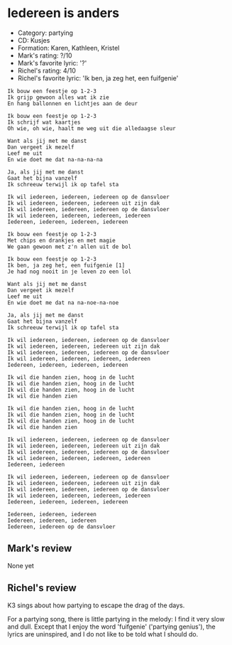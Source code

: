 # Iedereen is anders

 * Category: partying
 * CD: Kusjes
 * Formation: Karen, Kathleen, Kristel
 * Mark's rating: ?/10
 * Mark's favorite lyric: '?'
 * Richel's rating: 4/10
 * Richel's favorite lyric: 'Ik ben, ja zeg het, een fuifgenie' 

```
Ik bouw een feestje op 1-2-3
Ik grijp gewoon alles wat ik zie
En hang ballonnen en lichtjes aan de deur

Ik bouw een feestje op 1-2-3
Ik schrijf wat kaartjes
Oh wie, oh wie, haalt me weg uit die alledaagse sleur

Want als jij met me danst
Dan vergeet ik mezelf
Leef me uit
En wie doet me dat na-na-na-na

Ja, als jij met me danst
Gaat het bijna vanzelf
Ik schreeuw terwijl ik op tafel sta

Ik wil iedereen, iedereen, iedereen op de dansvloer
Ik wil iedereen, iedereen, iedereen uit zijn dak
Ik wil iedereen, iedereen, iedereen op de dansvloer
Ik wil iedereen, iedereen, iedereen, iedereen
Iedereen, iedereen, iedereen, iedereen

Ik bouw een feestje op 1-2-3
Met chips en drankjes en met magie
We gaan gewoon met z'n allen uit de bol

Ik bouw een feestje op 1-2-3
Ik ben, ja zeg het, een fuifgenie [1]
Je had nog nooit in je leven zo een lol

Want als jij met me danst
Dan vergeet ik mezelf
Leef me uit
En wie doet me dat na na-noe-na-noe

Ja, als jij met me danst
Gaat het bijna vanzelf
Ik schreeuw terwijl ik op tafel sta

Ik wil iedereen, iedereen, iedereen op de dansvloer
Ik wil iedereen, iedereen, iedereen uit zijn dak
Ik wil iedereen, iedereen, iedereen op de dansvloer
Ik wil iedereen, iedereen, iedereen, iedereen
Iedereen, iedereen, iedereen, iedereen

Ik wil die handen zien, hoog in de lucht
Ik wil die handen zien, hoog in de lucht
Ik wil die handen zien, hoog in de lucht
Ik wil die handen zien

Ik wil die handen zien, hoog in de lucht
Ik wil die handen zien, hoog in de lucht
Ik wil die handen zien, hoog in de lucht
Ik wil die handen zien

Ik wil iedereen, iedereen, iedereen op de dansvloer
Ik wil iedereen, iedereen, iedereen uit zijn dak
Ik wil iedereen, iedereen, iedereen op de dansvloer
Ik wil iedereen, iedereen, iedereen, iedereen
Iedereen, iedereen

Ik wil iedereen, iedereen, iedereen op de dansvloer
Ik wil iedereen, iedereen, iedereen uit zijn dak
Ik wil iedereen, iedereen, iedereen op de dansvloer
Ik wil iedereen, iedereen, iedereen, iedereen
Iedereen, iedereen, iedereen, iedereen

Iedereen, iedereen, iedereen
Iedereen, iedereen, iedereen
Iedereen, iedereen op de dansvloer
```

## Mark's review

None yet

## Richel's review

K3 sings about how partying to escape the drag of the days.

For a partying song, there is little partying in the melody: I find it very slow and dull. 
Except that I enjoy the word 'fuifgenie' ('partying genius'), the lyrics are
uninspired, and I do not like to be told what I should do.